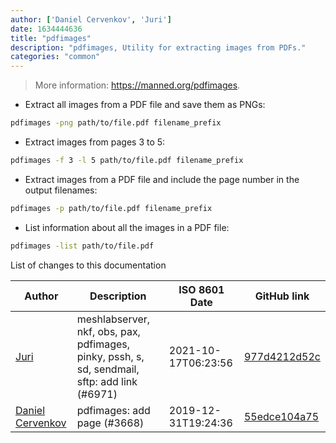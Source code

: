 ```yaml
---
author: ['Daniel Cervenkov', 'Juri']
date: 1634444636
title: "pdfimages"
description: "pdfimages, Utility for extracting images from PDFs."
categories: "common"
---
```

> More information: <https://manned.org/pdfimages>.

- Extract all images from a PDF file and save them as PNGs:

```bash
pdfimages -png path/to/file.pdf filename_prefix
```

- Extract images from pages 3 to 5:

```bash
pdfimages -f 3 -l 5 path/to/file.pdf filename_prefix
```

- Extract images from a PDF file and include the page number in the output filenames:

```bash
pdfimages -p path/to/file.pdf filename_prefix
```

- List information about all the images in a PDF file:

```bash
pdfimages -list path/to/file.pdf
```
List of changes to this documentation


Author | Description | ISO 8601 Date | GitHub link
------|-----|-----|-----
[Juri](mailto:juri.dispan@posteo.net) | meshlabserver, nkf, obs, pax, pdfimages, pinky, pssh, s, sd, sendmail, sftp: add link (#6971) | 2021-10-17T06:23:56 | [977d4212d52c](https://github.com/tldr-pages/tldr/commit/977d4212d52c031de053f549d819b8b0e18ce184)
[Daniel Cervenkov](mailto:d.cervenkov@gmail.com) | pdfimages: add page (#3668) | 2019-12-31T19:24:36 | [55edce104a75](https://github.com/tldr-pages/tldr/commit/55edce104a750a0427e8a7082010fc20c30c50e3)

